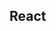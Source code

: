 

<!-- Start src/components/chat/index.js -->

## React

<!-- End src/components/chat/index.js -->

